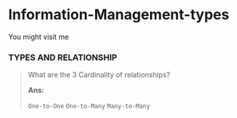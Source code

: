 # Information-Management-types
You might visit me

### TYPES AND RELATIONSHIP
>What are the 3 Cardinality of relationships?
>
>**Ans:**
>
>`One-to-One`
>`One-to-Many`
>`Many-to-Many`                
